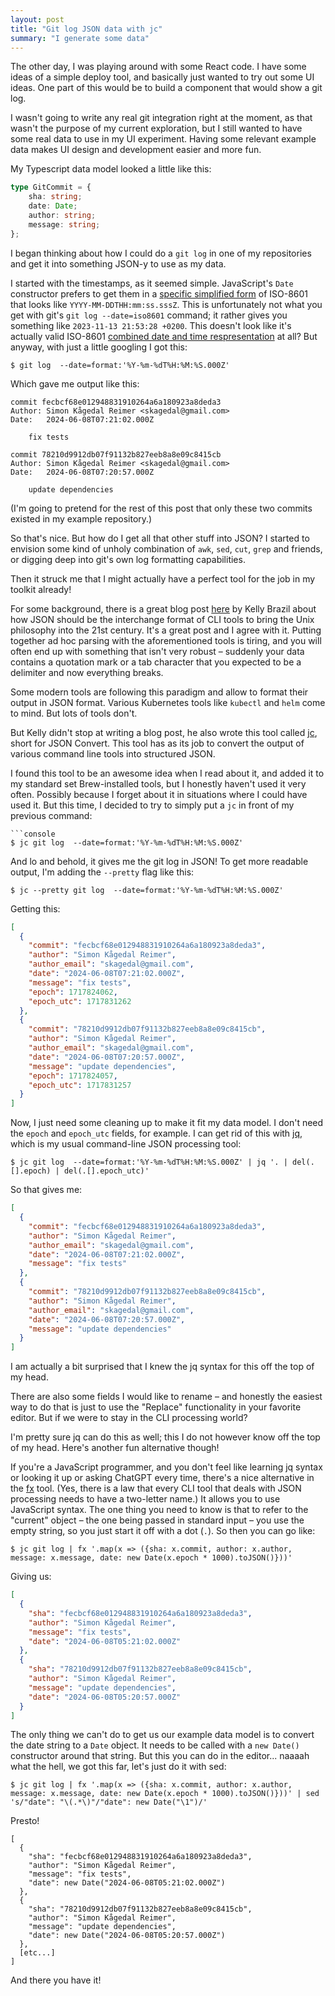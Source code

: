 ```yaml
---
layout: post
title: "Git log JSON data with jc"
summary: "I generate some data"
---
```

The other day, I was playing around with some React code. I have some ideas of a simple deploy tool, and basically just wanted to try out some UI ideas. One part of this would be to build a  component that would show a git log.

I wasn't going to write any real git integration right at the moment, as that wasn't the purpose of my current exploration, but I still wanted to have some real data to use in my UI experiment. Having some relevant example data makes UI design and development easier and more fun. 

My Typescript data model looked a little like this:

```typescript
type GitCommit = {
    sha: string;
    date: Date;
    author: string;
    message: string;
};
```

I began thinking about how I could do a `git log` in one of my repositories and get it into something JSON-y to use as my data. 

I started with the timestamps, as it seemed simple. JavaScript's `Date` constructor prefers to get them in a [specific simplified form](https://tc39.es/ecma262/multipage/numbers-and-dates.html#sec-date-time-string-format) of ISO-8601 that looks like `YYYY-MM-DDTHH:mm:ss.sssZ`. This is unfortunately not what you get with git's `git log --date=iso8601` command; it rather gives you something like `2023-11-13 21:53:28 +0200`. This doesn't look like it's actually valid ISO-8601 [combined date and time respresentation](https://en.wikipedia.org/wiki/ISO_8601#Combined_date_and_time_representations) at all? But anyway, with just a little googling I got this:

```console
$ git log  --date=format:'%Y-%m-%dT%H:%M:%S.000Z'
```

Which gave me output like this:
```console
commit fecbcf68e012948831910264a6a180923a8deda3
Author: Simon Kågedal Reimer <skagedal@gmail.com>
Date:   2024-06-08T07:21:02.000Z

    fix tests
    
commit 78210d9912db07f91132b827eeb8a8e09c8415cb
Author: Simon Kågedal Reimer <skagedal@gmail.com>
Date:   2024-06-08T07:20:57.000Z

    update dependencies
```

(I'm going to pretend for the rest of this post that only these two commits existed in my example repository.)

So that's nice. But how do I get all that other stuff into JSON? I started to envision some kind of unholy combination of `awk`, `sed`, `cut`, `grep` and friends, or digging deep into git's own log formatting capabilities.

Then it struck me that I might actually have a perfect tool for the job in my toolkit already!

For some background, there is a great blog post [here](https://blog.kellybrazil.com/2019/11/26/bringing-the-unix-philosophy-to-the-21st-century/) by Kelly Brazil about how JSON should be the interchange format of CLI tools to bring the Unix philosophy into the 21st century. It's a great post and I agree with it. Putting together ad hoc parsing with the aforementioned tools is tiring, and you will often end up with something that isn't very robust – suddenly your data contains a quotation mark or a tab character that you expected to be a delimiter and now everything breaks.

Some modern tools are following this paradigm and allow to format their output in JSON format. Various Kubernetes tools like `kubectl` and `helm` come to mind. But lots of tools don't.

But Kelly didn't stop at writing a blog post, he also wrote this tool called [jc](https://kellyjonbrazil.github.io/jc/docs/), short for JSON Convert. This tool has as its job to convert the output of various command line tools into structured JSON. 

I found this tool to be an awesome idea when I read about it, and added it to my standard set Brew-installed tools, but I honestly haven't used it very often. Possibly because I forget about it in situations where I could have used it. But this time, I decided to try to simply put a `jc` in front of my previous command:

```console
```console
$ jc git log  --date=format:'%Y-%m-%dT%H:%M:%S.000Z'
```

And lo and behold, it gives me the git log in JSON! To get more readable output, I'm adding the `--pretty` flag like this:

```console
$ jc --pretty git log  --date=format:'%Y-%m-%dT%H:%M:%S.000Z'
```
Getting this:
```json
[
  {
    "commit": "fecbcf68e012948831910264a6a180923a8deda3",
    "author": "Simon Kågedal Reimer",
    "author_email": "skagedal@gmail.com",
    "date": "2024-06-08T07:21:02.000Z",
    "message": "fix tests",
    "epoch": 1717824062,
    "epoch_utc": 1717831262
  },
  {
    "commit": "78210d9912db07f91132b827eeb8a8e09c8415cb",
    "author": "Simon Kågedal Reimer",
    "author_email": "skagedal@gmail.com",
    "date": "2024-06-08T07:20:57.000Z",
    "message": "update dependencies",
    "epoch": 1717824057,
    "epoch_utc": 1717831257
  }
]
```

Now, I just need some cleaning up to make it fit my data model. I don't need the `epoch` and `epoch_utc` fields, for example. I can get rid of this with [jq](https://jqlang.github.io/jq/), which is my usual command-line JSON processing tool:  

```console
$ jc git log  --date=format:'%Y-%m-%dT%H:%M:%S.000Z' | jq '. | del(.[].epoch) | del(.[].epoch_utc)'
```
So that gives me:
```json
[
  {
    "commit": "fecbcf68e012948831910264a6a180923a8deda3",
    "author": "Simon Kågedal Reimer",
    "author_email": "skagedal@gmail.com",
    "date": "2024-06-08T07:21:02.000Z",
    "message": "fix tests"
  },
  {
    "commit": "78210d9912db07f91132b827eeb8a8e09c8415cb",
    "author": "Simon Kågedal Reimer",
    "author_email": "skagedal@gmail.com",
    "date": "2024-06-08T07:20:57.000Z",
    "message": "update dependencies"
  }
]
```
I am actually a bit surprised that I knew the jq syntax for this off the top of my head.

There are also some fields I would like to rename – and honestly the easiest way to do that is just to use the "Replace" functionality in your favorite editor. But if we were to stay in the CLI processing world? 

I'm pretty sure jq can do this as well; this I do not however know off the top of my head. Here's another fun alternative though! 

If you're a JavaScript programmer, and you don't feel like learning jq syntax or looking it up or asking ChatGPT every time, there's a nice alternative in the [fx](https://fx.wtf/) tool. (Yes, there is a law that every CLI tool that deals with JSON processing needs to have a two-letter name.) It allows you to use JavaScript syntax. The one thing you need to know is that to refer to the "current" object – the one being passed in standard input – you use the empty string, so you just start it off with a dot (`.`). So then you can go like:

```console
$ jc git log | fx '.map(x => ({sha: x.commit, author: x.author, message: x.message, date: new Date(x.epoch * 1000).toJSON()}))'
```
Giving us:
```json
[
  {
    "sha": "fecbcf68e012948831910264a6a180923a8deda3",
    "author": "Simon Kågedal Reimer",
    "message": "fix tests",
    "date": "2024-06-08T05:21:02.000Z"
  },
  {
    "sha": "78210d9912db07f91132b827eeb8a8e09c8415cb",
    "author": "Simon Kågedal Reimer",
    "message": "update dependencies",
    "date": "2024-06-08T05:20:57.000Z"
  }
]
```

The only thing we can't do to get us our example data model is to convert the date string to a `Date` object. It needs to be called with a `new Date()` constructor around that string. But this you can do in the editor... naaaah what the hell, we got this far, let's just do it with sed:

```console
$ jc git log | fx '.map(x => ({sha: x.commit, author: x.author, message: x.message, date: new Date(x.epoch * 1000).toJSON()}))' | sed 's/"date": "\(.*\)"/"date": new Date("\1")/'
```
Presto! 
```javscript
[
  {
    "sha": "fecbcf68e012948831910264a6a180923a8deda3",
    "author": "Simon Kågedal Reimer",
    "message": "fix tests",
    "date": new Date("2024-06-08T05:21:02.000Z")
  },
  {
    "sha": "78210d9912db07f91132b827eeb8a8e09c8415cb",
    "author": "Simon Kågedal Reimer",
    "message": "update dependencies",
    "date": new Date("2024-06-08T05:20:57.000Z")
  },
  [etc...]
]
```

And there you have it!